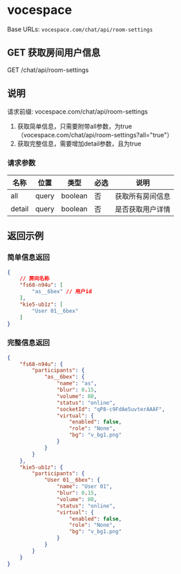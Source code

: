 # vocespace

Base URLs: `vocespace.com/chat/api/room-settings`

## GET 获取房间用户信息

GET /chat/api/room-settings

## 说明

请求前缀: vocespace.com/chat/api/room-settings
1. 获取简单信息，只需要附带all参数，为true （vocespace.com/chat/api/room-settings?all="true"）
2. 获取完整信息，需要增加detail参数，且为true

### 请求参数

|名称|位置|类型|必选|说明|
|---|---|---|---|---|
|all|query|boolean| 否 |获取所有房间信息|
|detail|query|boolean| 否 |是否获取用户详情|

## 返回示例

### 简单信息返回

```json
{
    // 房间名称
    "fs68-n94u": [
        "as__6bex" // 用户id
    ],
    "kie5-ub1z": [
        "User 01__6bex"
    ]
}
```

### 完整信息返回

```json
{
    "fs68-n94u": {
        "participants": {
            "as__6bex": {
                "name": "as",
                "blur": 0.15,
                "volume": 80,
                "status": "online",
                "socketId": "qP8-c9FdAe5uvterAAAF",
                "virtual": {
                    "enabled": false,
                    "role": "None",
                    "bg": "v_bg1.png"
                }
            }
        }
    },
    "kie5-ub1z": {
        "participants": {
            "User 01__6bex": {
                "name": "User 01",
                "blur": 0.15,
                "volume": 80,
                "status": "online",
                "virtual": {
                    "enabled": false,
                    "role": "None",
                    "bg": "v_bg1.png"
                }
            }
        }
    }
}
```